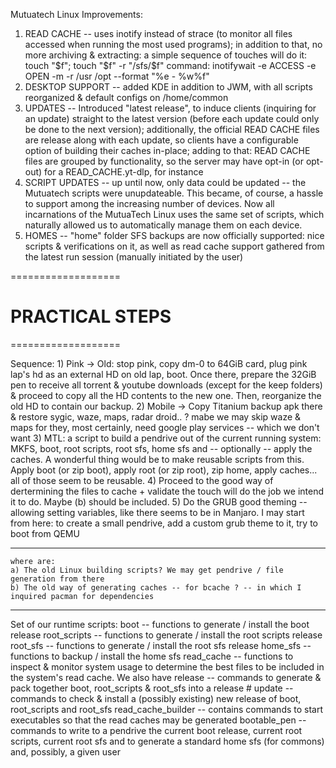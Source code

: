 Mutuatech Linux Improvements:
 1) READ CACHE -- uses inotify instead of strace (to monitor all files accessed when running the most used programs); in addition to that, no more archiving & extracting: a simple sequence of touches will do it: touch "$f"; touch "$f" -r "/sfs/$f"
	command: inotifywait -e ACCESS -e OPEN -m -r /usr /opt --format "%e - %w%f"
 2) DESKTOP SUPPORT -- added KDE in addition to JWM, with all scripts reorganized & default configs on /home/common
 3) UPDATES -- Introduced "latest release", to induce clients (inquiring for an update) straight to the latest version (before each update could only be done to the next version); additionally, the official READ CACHE files are release along with each update, so clients have a configurable option of building their caches in-place; adding to that: READ CACHE files are grouped by functionality, so the server may have opt-in (or opt-out) for a READ_CACHE.yt-dlp, for instance
 4) SCRIPT UPDATES -- up until now, only data could be updated -- the Mutuatech scripts were unupdateable. This became, of course, a hassle to support among the increasing number of devices. Now all incarnations of the MutuaTech Linux uses the same set of scripts, which naturally allowed us to automatically manage them on each device.
 5) HOMES -- "home" folder SFS backups are now officially supported: nice scripts & verifications on it, as well as read cache support gathered from the latest run session (manually initiated by the user)



===================
# PRACTICAL STEPS #
===================

Sequence:
	1) Pink -> Old: stop pink, copy dm-0 to 64GiB card, plug pink lap's hd as an external HD on old lap, boot. Once there, prepare the 32GiB pen to receive all torrent & youtube downloads (except for the keep folders) & proceed to copy all the HD contents to the new one. Then, reorganize the old HD to contain our backup.
	2) Mobile -> Copy Titanium backup apk there & restore sygic, waze, maps, radar droid.. ? mabe we may skip waze & maps for they, most certainly, need google play services -- which we don't want
	3) MTL: a script to build a pendrive out of the current running system: MKFS, boot, root scripts, root sfs, home sfs and -- optionally -- apply the caches. A wonderful thing would be to make reusable scripts from this. Apply boot (or zip boot), apply root (or zip root), zip home, apply caches... all of those seem to be reusable.
	4) Proceed to the good way of dertermining the files to cache + validate the touch will do the job we intend it to do. Maybe (b) should be included.
	5) Do the GRUB good theming -- allowing setting variables, like there seems to be in Manjaro. I may start from here: to create a small pendrive, add a custom grub theme to it, try to boot from QEMU

-----------------------

	where are:
	a) The old Linux building scripts? We may get pendrive / file generation from there
	b) The old way of generating caches -- for bcache ? -- in which I inquired pacman for dependencies

-----------------------

Set of our runtime scripts:
	boot         -- functions to generate / install the boot release
	root_scripts -- functions to generate / install the root scripts release
	root_sfs     -- functions to generate / install the root sfs release
	home_sfs     -- functions to backup  / install the home sfs
        read_cache   -- functions to inspect & monitor system usage to determine the best files to be included in the system's read cache. We also have
        release      -- commands to generate & pack together boot, root_scripts & root_sfs into a release #
	update       -- commands to check & install a (possibly existing) new release of boot, root_scripts and root_sfs
	read_cache_builder -- contains commands to start executables so that the read caches may be generated
	bootable_pen -- commands to write to a pendrive the current boot release, current root scripts, current root sfs and to generate a standard home sfs (for commons) and, possibly, a given user

